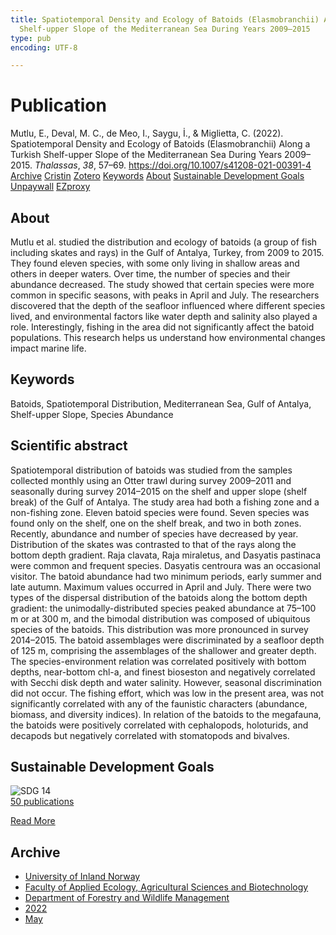 ```yaml
---
title: Spatiotemporal Density and Ecology of Batoids (Elasmobranchii) Along a Turkish
  Shelf-upper Slope of the Mediterranean Sea During Years 2009–2015
type: pub
encoding: UTF-8

---
```

<h1>Publication</h1>
<article id="csl-bib-container-26Z2ZTGC" class="csl-bib-container">
  <div class="csl-bib-body"> <div class="csl-entry">Mutlu, E., Deval, M. C., de Meo, I., Saygu, İ., &#38; Miglietta, C. (2022). Spatiotemporal Density and Ecology of Batoids (Elasmobranchii) Along a Turkish Shelf-upper Slope of the Mediterranean Sea During Years 2009–2015. <i>Thalassas</i>, <i>38</i>, 57–69. <a href="https://doi.org/10.1007/s41208-021-00391-4">https://doi.org/10.1007/s41208-021-00391-4</a></div> </div>
  <div class="csl-bib-buttons">
    <a href="#taxonomy-article-26Z2ZTGC" alt="archive" class="csl-bib-button">Archive</a>
    <a href="https://app.cristin.no/results/show.jsf?id=2023513" alt="Cristin" class="csl-bib-button">Cristin</a>
    <a href="http://zotero.org/groups/5881554/items/26Z2ZTGC" alt="Zotero" class="csl-bib-button">Zotero</a>
    <a href="#keywords-article-26Z2ZTGC" alt="keywords" class="csl-bib-button">Keywords</a>
    <a href="#about-article-26Z2ZTGC" alt="about_pub" class="csl-bib-button">About</a>
    <a href="#sdg-article-26Z2ZTGC" alt="sdg" class="csl-bib-button">Sustainable Development Goals</a>
    <a href="https://doi.org/10.1007/s41208-021-00391-4" alt="Unpaywall" class="csl-bib-button">Unpaywall</a>
    <a href="https://doi.org/10.1007/s41208-021-00391-4" alt="EZproxy" class="csl-bib-button">EZproxy</a>
  </div>
  <div id="csl-bib-meta-container-26Z2ZTGC"></div>
</article>
<div id="csl-bib-meta-26Z2ZTGC" class="csl-bib-meta">
  <article id="about-article-26Z2ZTGC" class="about_pub-article">
    <h1>About</h1>
    Mutlu et al. studied the distribution and ecology of batoids (a group of fish including skates and rays) in the Gulf of Antalya, Turkey, from 2009 to 2015. They found eleven species, with some only living in shallow areas and others in deeper waters. Over time, the number of species and their abundance decreased. The study showed that certain species were more common in specific seasons, with peaks in April and July. The researchers discovered that the depth of the seafloor influenced where different species lived, and environmental factors like water depth and salinity also played a role. Interestingly, fishing in the area did not significantly affect the batoid populations. This research helps us understand how environmental changes impact marine life.
  </article>
  <article id="keywords-article-26Z2ZTGC" class="keywords-article">
    <h1>Keywords</h1>
    Batoids, Spatiotemporal Distribution, Mediterranean Sea, Gulf of Antalya, Shelf-upper Slope, Species Abundance
  </article>
  <article id="abstract-article-26Z2ZTGC" class="abstract-article">
    <h1>Scientific abstract</h1>
    Spatiotemporal distribution of batoids was studied from the samples collected monthly using an Otter trawl during survey 2009–2011 and seasonally during survey 2014–2015 on the shelf and upper slope (shelf break) of the Gulf of Antalya. The study area had both a fishing zone and a non-fishing zone. Eleven batoid species were found. Seven species was found only on the shelf, one on the shelf break, and two in both zones. Recently, abundance and number of species have decreased by year. Distribution of the skates was contrasted to that of the rays along the bottom depth gradient. Raja clavata, Raja miraletus, and Dasyatis pastinaca were common and frequent species. Dasyatis centroura was an occasional visitor. The batoid abundance had two minimum periods, early summer and late autumn. Maximum values occurred in April and July. There were two types of the dispersal distribution of the batoids along the bottom depth gradient: the unimodally-distributed species peaked abundance at 75–100 m or at 300 m, and the bimodal distribution was composed of ubiquitous species of the batoids. This distribution was more pronounced in survey 2014–2015. The batoid assemblages were discriminated by a seafloor depth of 125 m, comprising the assemblages of the shallower and greater depth. The species-environment relation was correlated positively with bottom depths, near-bottom chl-a, and finest bioseston and negatively correlated with Secchi disk depth and water salinity. However, seasonal discrimination did not occur. The fishing effort, which was low in the present area, was not significantly correlated with any of the faunistic characters (abundance, biomass, and diversity indices). In relation of the batoids to the megafauna, the batoids were positively correlated with cephalopods, holoturids, and decapods but negatively correlated with stomatopods and bivalves.
  </article>
  <article id="sdg-article-26Z2ZTGC" class="sdg-article">
    <h1>Sustainable Development Goals</h1>
    <div class="sdg-container"><div id="sdg14" class="sdg">
        <img src="{{< params subfolder >}}images/sdg/sdg14_en.png" class="image" alt="SDG 14">
        <div class="sdg-overlay">
          <a href="{{< params subfolder >}}en/archive/?sdg=14#archive" class="sdg-publication-count"><span>50</span> publications</a>
          <p><a href="https://sdgs.un.org/goals/goal14" class="sdg-read-more">Read More</a></p>
        </div>
      </div></div>
  </article>
  <article id="taxonomy-article-26Z2ZTGC" class="taxonomy-article">
    <h1>Archive</h1>
    <ul>
      <li><a href="{{< params subfolder >}}en/archive/?key=3DCRN523">University of Inland Norway</a></li>
      <li><a href="{{< params subfolder >}}en/archive/?key=T77LXH6D">Faculty of Applied Ecology, Agricultural Sciences and Biotechnology</a></li>
      <li><a href="{{< params subfolder >}}en/archive/?key=7TRARPE3">Department of Forestry and Wildlife Management</a></li>
      <li><a href="{{< params subfolder >}}en/archive/?key=H9K9UC39">2022</a></li>
      <li><a href="{{< params subfolder >}}en/archive/?key=YAL942HZ">May</a></li>
    </ul>
  </article>
</div>
